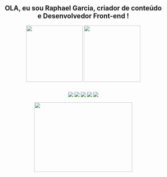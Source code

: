 <div align="center">
  
  ## OLA, eu sou Raphael Garcia, criador de conteúdo e Desenvolvedor Front-end !
  
</div>

<div align="center">
  <a href=https://github.com/RaphaelcliffsGarcia></a>
  <img height="180em" src="https://github-readme-stats.vercel.app/api?username=RaphaelcliffsGarcia&show_icons=true&theme=ocean_dark&include_all_commits=true&count_private=true">
  <img height="180em" src="https://github-readme-stats.vercel.app/api/top-langs/?username=RaphaelcliffsGarcia&layout=compact&langs_count=7&theme=ocean_dark">
</div>
  
##  
  
 <div align="center">
    
  <a href="https://www.youtube.com/@cliffsdesigner363" target="_blank"><img src="https://img.shields.io/badge/YouTube-FF0000?style=for-the-badge&logo=youtube&logoColor=white" target="_blank"></a>
  <a href="https://www.instagram.com/raphs_garcia/" target="_blank"><img src="https://img.shields.io/badge/-Instagram-%23E4405F?style=for-the-badge&logo=instagram&logoColor=white" target="_blank"></a>
  <a href="https://discord.gg/5B7j5J8Y" target="_blank"><img src="https://img.shields.io/badge/Discord-7289DA?style=for-the-badge&logo=discord&logoColor=white" target="_blank"></a> 
  <a href = "mailto:cliffsdesigner@gmail.com"><img src="https://img.shields.io/badge/-Gmail-%23333?style=for-the-badge&logo=gmail&logoColor=white" target="_blank"></a>
  <a href="https://www.linkedin.com/in/raphael-garcia-70395424b" target="_blank"><img src="https://img.shields.io/badge/-LinkedIn-%230077B5?style=for-the-badge&logo=linkedin&logoColor=white" target="_blank"></a> 
 
</div>
<div align="center">
  <img  src="https://media.giphy.com/media/v1.Y2lkPTc5MGI3NjExMjQxOWEyYmRkOTUzNjE3NzI5NzljYzg3YTdmMmY0YjllM2E3ZWM4ZCZlcD12MV9pbnRlcm5hbF9naWZzX2dpZklkJmN0PWc/lW9XPLjNXyDDO/giphy.gif" width="312" height="222" />
</div>
<!--
**RaphaelcliffsGarcia/RaphaelcliffsGarcia** is a ✨ _special_ ✨ repository because its `README.md` (this file) appears on your GitHub profile.

Here are some ideas to get you started:

- 🔭 I’m currently working on ...
- 🌱 I’m currently learning ...
- 👯 I’m looking to collaborate on ...
- 🤔 I’m looking for help with ...
- 💬 Ask me about ...
- 📫 How to reach me: ...
- 😄 Pronouns: ...
- ⚡ Fun fact: ...
-->

